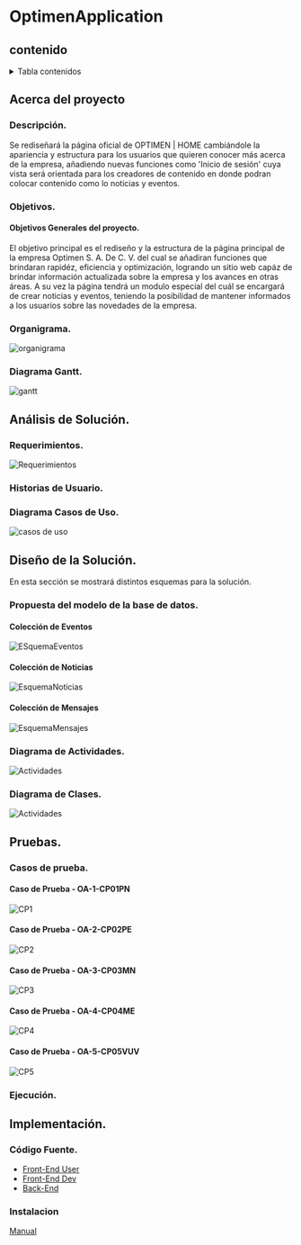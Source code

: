 # OptimenApplication

## contenido
<details>
  <summary>Tabla contenidos</summary>
  <ol>
    <li>
      <a href="#acerca-del-proyecto">Acerca del Proyecto</a>
      <ul>
        <li><a href="#descripción">Descripción</a></li>
        <li><a href="#objetivos">Objetivos</a>
        </li>
        <li><a href="#organigrama">Organigrama</a></li>
        <li><a href="#diagrama-gantt">Diagrama Gantt</a></li>
      </ul>
    </li>
    <li>
      <a href="#análisis-de-la-solución">Análisis de la Solución</a>
      <ul>
        <li><a href="#requerimientos">Requerimientos</a></li>
        <li><a href="#diagrama-casos-de-uso">Diagrama de Casos de Uso</a></li>
      </ul>
    </li>
    <li>
      <a href="#diseño-de-la-solución">Diseño de la Solución</a>
      <ul>
        <li><a href="#modelo-relacional">Modelo Relacional</a></li>
        <li><a href="#diagrama-de-clases">Diagrama de Clases</a></li>
      </ul>
    </li>    
    <li>
      <a href="#implementación">Implementación</a>
      <ul>
        <li><a href="#código-fuente">Código Fuente</a></li>
      </ul>
    </li>      
    <li>
      <a href="#pruebas">Pruebas</a>
      <ul>
        <li><a href="#casos-de-prueba">Casos de prueba</a></li>
        <li><a href="#ejecución">Ejecución</a></li>
      </ul>
    </li>
    <li>
      <ul>
        <li><a href="#instalacion">Instalación</a></li>
      </ul>
     </li>
    <li><a href="#participantes">Participantes</a></li>
  </ol>
</details>

<!-- Acerca del proyecto -->

## Acerca del proyecto

<!-- Descripción -->
### Descripción.
Se rediseñará la página oficial de OPTIMEN | HOME cambiándole la apariencia y estructura para los usuarios que quieren conocer más acerca de la empresa, añadiendo nuevas funciones como 'Inicio de sesión' cuya vista será orientada para los creadores de contenido en donde podran colocar contenido como lo noticias y eventos.

<!-- Objetivos -->
### Objetivos.
#### Objetivos Generales del proyecto.
El objetivo principal es el rediseño y la estructura de la página principal de la empresa Optimen S. A. De C. V. del cual se añadiran funciones que brindaran rapidéz, eficiencia y optimización, logrando un sitio web capáz de brindar información actualizada sobre la empresa y los avances en otras áreas. A su vez la página tendrá un modulo especial del cuál se encargará de crear noticias y eventos, teniendo la posibilidad de mantener informados a los usuarios sobre las novedades de la empresa.

<!-- Organigrama -->
### Organigrama.
![organigrama](https://raw.githubusercontent.com/Anthonyy12/OptimenApplication/main/assets/Organigrama.png)

<!-- Diagrama Gantt -->
### Diagrama Gantt.
![gantt](https://raw.githubusercontent.com/Anthonyy12/OptimenApplication/main/assets/Diagrama%20Gantt.png)

<!-- Análisis del proyecto -->
## Análisis de Solución.

<!-- Requerimientos -->
### Requerimientos.
![Requerimientos](https://raw.githubusercontent.com/Anthonyy12/OptimenApplication/main/assets/RF.png)

### Historias de Usuario.

<!-- Diagrama de Casos de Uso -->
### Diagrama Casos de Uso.
![casos de uso](https://raw.githubusercontent.com/Anthonyy12/OptimenApplication/main/assets/Casos%20de%20uso.png)

<!-- Diseño del proyecto -->
## Diseño de la Solución.
En esta sección se mostrará distintos esquemas para la solución. 



<!-- Modelo Relacional -->
### Propuesta del modelo de la base de datos.
#### Colección de Eventos
![ESquemaEventos](https://raw.githubusercontent.com/Anthonyy12/OptimenApplication/main/assets/EsquemaEventos.png)

#### Colección de Noticias
![EsquemaNoticias](https://raw.githubusercontent.com/Anthonyy12/OptimenApplication/main/assets/EsquemaNoticias.png)

#### Colección de Mensajes
![EsquemaMensajes](https://raw.githubusercontent.com/Anthonyy12/OptimenApplication/main/assets/EsquemaMensajes.png)

<!-- Diagrama de Actividades -->
### Diagrama de Actividades.
![Actividades](https://raw.githubusercontent.com/Anthonyy12/OptimenApplication/main/assets/Diagrama%20de%20actividades.png)

<!-- Diagrama de Clases -->
### Diagrama de Clases.
![Actividades](https://raw.githubusercontent.com/Anthonyy12/OptimenApplication/main/assets/diaClases.png)



<!-- Pruebas proyecto -->
## Pruebas.
<!-- Casos de prueba -->
### Casos de prueba.
#### Caso de Prueba - OA-1-CP01PN
![CP1](https://raw.githubusercontent.com/Anthonyy12/OptimenApplication/main/assets/cp1.png)

#### Caso de Prueba - OA-2-CP02PE
![CP2](https://raw.githubusercontent.com/Anthonyy12/OptimenApplication/main/assets/cp2.png)

#### Caso de Prueba - OA-3-CP03MN
![CP3](https://raw.githubusercontent.com/Anthonyy12/OptimenApplication/main/assets/cp3.png)

#### Caso de Prueba - OA-4-CP04ME
![CP4](https://raw.githubusercontent.com/Anthonyy12/OptimenApplication/main/assets/cp4.png)

#### Caso de Prueba - OA-5-CP05VUV
![CP5](https://raw.githubusercontent.com/Anthonyy12/OptimenApplication/main/assets/cp5.png)

<!-- Casos de prueba -->
### Ejecución.


<!-- Implementación del proyecto -->
## Implementación.
<!-- Código Fuente -->
### Código Fuente.
* [Front-End User](https://github.com/Anthonyy12/OptimenApplication/tree/master/front-user)
* [Front-End Dev](https://github.com/Anthonyy12/OptimenApplication/tree/master/front-dev)
* [Back-End]()

<!-- Instalación -->
### Instalacion
[Manual](https://github.com/Anthonyy12/OptimenApplication/blob/main/Manual%20de%20usuario%20e%20instalaci%C3%B3n.pdf)


